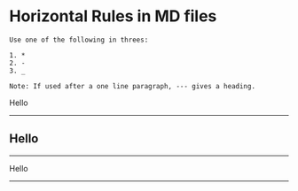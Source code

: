 # Horizontal Rules in MD files
```
Use one of the following in threes:

1. *
2. -
3. _

Note: If used after a one line paragraph, --- gives a heading.
```
Hello
***
Hello
---
---
Hello
___
